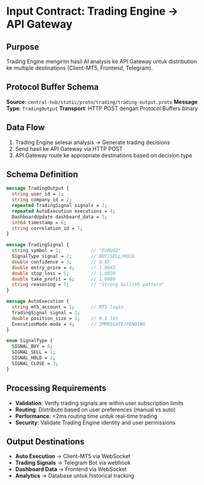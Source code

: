 # Input Contract: Trading Engine → API Gateway

## Purpose
Trading Engine mengirim hasil AI analysis ke API Gateway untuk distribution ke multiple destinations (Client-MT5, Frontend, Telegram).

## Protocol Buffer Schema
**Source**: `central-hub/static/proto/trading/trading-output.proto`
**Message Type**: `TradingOutput`
**Transport**: HTTP POST dengan Protocol Buffers binary

## Data Flow
1. Trading Engine selesai analysis → Generate trading decisions
2. Send hasil ke API Gateway via HTTP POST
3. API Gateway route ke appropriate destinations based on decision type

## Schema Definition
```protobuf
message TradingOutput {
  string user_id = 1;
  string company_id = 2;
  repeated TradingSignal signals = 3;
  repeated AutoExecution executions = 4;
  DashboardUpdate dashboard_data = 5;
  int64 timestamp = 6;
  string correlation_id = 7;
}

message TradingSignal {
  string symbol = 1;           // "EURUSD"
  SignalType signal = 2;       // BUY/SELL/HOLD
  double confidence = 3;       // 0.85
  double entry_price = 4;      // 1.0845
  double stop_loss = 5;        // 1.0820
  double take_profit = 6;      // 1.0880
  string reasoning = 7;        // "Strong bullish pattern"
}

message AutoExecution {
  string mt5_account = 1;      // MT5 login
  TradingSignal signal = 2;
  double position_size = 3;    // 0.1 lot
  ExecutionMode mode = 4;      // IMMEDIATE/PENDING
}

enum SignalType {
  SIGNAL_BUY = 0;
  SIGNAL_SELL = 1;
  SIGNAL_HOLD = 2;
  SIGNAL_CLOSE = 3;
}
```

## Processing Requirements
- **Validation**: Verify trading signals are within user subscription limits
- **Routing**: Distribute based on user preferences (manual vs auto)
- **Performance**: <2ms routing time untuk real-time trading
- **Security**: Validate Trading Engine identity and user permissions

## Output Destinations
- **Auto Execution** → Client-MT5 via WebSocket
- **Trading Signals** → Telegram Bot via webhook
- **Dashboard Data** → Frontend via WebSocket
- **Analytics** → Database untuk historical tracking